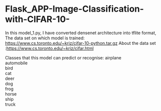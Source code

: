 # Flask_APP-Image-Classification-with-CIFAR-10-
In this model_1.py, I have converted densenet architecture into tflite format, \
The data set on which model is trained: https://www.cs.toronto.edu/~kriz/cifar-10-python.tar.gz
About the data set :https://www.cs.toronto.edu/~kriz/cifar.html

Classes that this model can predict or recognise: 
                                      airplane										
                                      automobile										
                                      bird										
                                      cat										
                                      deer										
                                      dog										
                                      frog										
                                      horse										
                                      ship										
                                      truck
